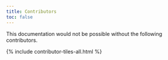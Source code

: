 ```yaml
---
title: Contributors
toc: false
---
```


This documentation would not be possible without the following contributors.

{% include contributor-tiles-all.html %}
